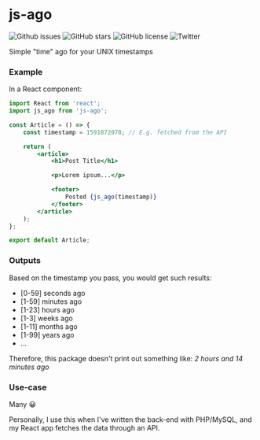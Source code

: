 # js-ago  
  
![Github issues](https://img.shields.io/github/issues/Arvin7/js-ago)
![GitHub stars](https://img.shields.io/github/stars/Arvin7/js-ago)
![GitHub license](https://img.shields.io/github/license/Arvin7/js-ago)
![Twitter](https://img.shields.io/twitter/url?url=https%3A%2F%2Fgithub.com%2FArvin7%2Fjs-ago)

Simple "time" ago for your UNIX timestamps

### Example
In a React component:
```jsx
import React from 'react';
import js_ago from 'js-ago';

const Article = () => {
    const timestamp = 1591872078; // E.g. fetched from the API

    return (
        <article>
            <h1>Post Title</h1>

            <p>Lorem ipsum...</p>

            <footer>
                Posted {js_ago(timestamp)}
            </footer>
        </article>
    );
};

export default Article;
```

### Outputs
Based on the timestamp you pass, you would get such results:
 * [0-59] seconds ago
 * [1-59] minutes ago
 * [1-23] hours ago
 * [1-3] weeks ago
 * [1-11] months ago
 * [1-99] years ago
 * ...

Therefore, this package doesn't print out something like:
_2 hours and 14 minutes ago_

### Use-case
Many 😀

Personally, I use this when I've written the back-end with PHP/MySQL, and my React app fetches the data through an API.
